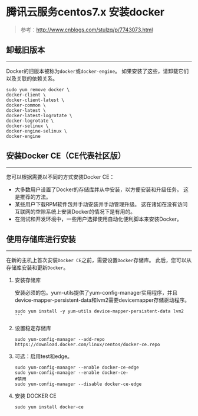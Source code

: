 # 腾讯云服务centos7.x 安装docker

> 参考：http://www.cnblogs.com/stulzq/p/7743073.html

## 卸载旧版本
---
Docker的旧版本被称为`docker`或`docker-engine`。 如果安装了这些，请卸载它们以及关联的依赖关系。
``` shell
sudo yum remove docker \
docker-client \
docker-client-latest \
docker-common \
docker-latest \
docker-latest-logrotate \
docker-logrotate \
docker-selinux \
docker-engine-selinux \
docker-engine
```

## 安装Docker CE（CE代表社区版）
---
您可以根据需要以不同的方式安装Docker CE：
+ 大多数用户设置了Docker的存储库并从中安装，以方便安装和升级任务。 这是推荐的方法。
+ 某些用户下载RPM软件包并手动安装并手动管理升级。 这在诸如在没有访问互联网的空隙系统上安装Docker的情况下是有用的。
+ 在测试和开发环境中，一些用户选择使用自动化便利脚本来安装Docker。


## 使用存储库进行安装
---
在新的主机上首次安装`Docker CE`之前，需要设置`Docker`存储库。 此后，您可以从存储库安装和更新`Docker`。

1.  安装存储库

    安装必须的包。yum-utils提供了yum-config-manager实用程序，并且device-mapper-persistent-data和lvm2需要devicemapper存储驱动程序。
    ````
    sudo yum install -y yum-utils device-mapper-persistent-data lvm2
    ```
2.  设置稳定存储库
    ```
    sudo yum-config-manager --add-repo https://download.docker.com/linux/centos/docker-ce.repo
    ```
3.  可选：启用test和edge。
    ```
    sudo yum-config-manager --enable docker-ce-edge
    sudo yum-config-manager --enable docker-ce-
    #禁用
    sudo yum-config-manager --disable docker-ce-edge
    ```

4.  安装 DOCKER CE
    ```
    sudo yum install docker-ce
    ```